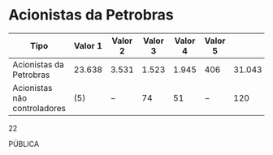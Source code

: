 # Acionistas da Petrobras

|Tipo|Valor 1|Valor 2|Valor 3|Valor 4|Valor 5| |
|---|---|---|---|---|---|---|
|Acionistas da Petrobras|23.638|3.531|1.523|1.945|406|31.043|
|Acionistas não controladores|(5)|−|74|51|−|120|

22

PÚBLICA